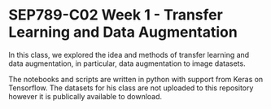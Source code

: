 # SEP789-C02 Week 1 - Transfer Learning and Data Augmentation

In this class, we explored the idea and methods of transfer learning and data augmentation, in particular, data augmentation to image datasets.

The notebooks and scripts are written in python with support from Keras on Tensorflow. The datasets for his class are not uploaded to this repository however it is publically available to download.